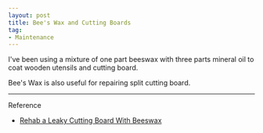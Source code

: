 ```yaml
---
layout: post
title: Bee's Wax and Cutting Boards
tag:
- Maintenance
---
```

I've been using a mixture of one part beeswax with three parts mineral oil to coat wooden utensils and cutting board.

Bee's Wax is also useful for repairing split cutting board.

---
Reference

- [Rehab a Leaky Cutting Board With Beeswax](https://www.instructables.com/id/Rehab-A-Leaky-Cutting-Board-With-Beeswax)
